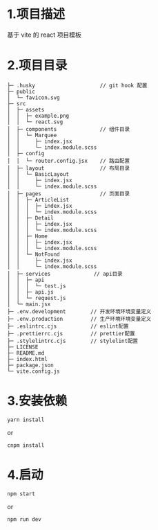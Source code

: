 <!--
 * Author  rhys.zhao
 * Date  2022-08-25 10:38:32
 * LastEditors  rhys.zhao
 * LastEditTime  2022-12-27 14:02:31
 * Description readme文件
-->

# 1.项目描述

基于 vite 的 react 项目模板

# 2.项目目录

```
├─ .husky                     // git hook 配置
├─ public
│  └─ favicon.svg
├─ src
│  ├─ assets
│  │  ├─ example.png
│  │  └─ react.svg
│  ├─ components              // 组件目录
│  │  └─ Marquee
│  │     ├─ index.jsx
│  │     └─ index.module.scss
│  ├─ config
│  │  └─ router.config.jsx    // 路由配置
│  ├─ layout                  // 布局目录
│  │  └─ BasicLayout
│  │     ├─ index.jsx
│  │     └─ index.module.scss
│  ├─ pages                   // 页面目录
│  │  ├─ ArticleList
│  │  │  ├─ index.jsx
│  │  │  └─ index.module.scss
│  │  ├─ Detail
│  │  │  ├─ index.jsx
│  │  │  └─ index.module.scss
│  │  ├─ Home
│  │  │  ├─ index.jsx
│  │  │  └─ index.module.scss
│  │  └─ NotFound
│  │     ├─ index.jsx
│  │     └─ index.module.scss
│  ├─ services              // api目录
│  │  ├─ api
│  │  │  └─ test.js
│  │  ├─ api.js
│  │  └─ request.js
│  └─ main.jsx
├─ .env.development        // 开发环境环境变量定义
├─ .env.production         // 生产环境环境变量定义
├─ .eslintrc.cjs           // eslint配置
├─ .prettierrc.cjs         // prettier配置
├─ .stylelintrc.cjs        // stylelint配置
├─ LICENSE
├─ README.md
├─ index.html
├─ package.json
└─ vite.config.js
```

# 3.安装依赖

```
yarn install
```

or

```
cnpm install
```

# 4.启动

```
npm start
```

or

```
npm run dev
```
